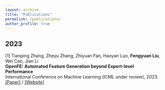 ```yaml
---
layout: archive
title: "Publications"
permalink: /publications/
author_profile: true
---
```


## 2023   

[1] Tianping Zhang, Zheyu Zhang, Zhiyuan Fan, Haoyan Luo, **Fengyuan Liu**, Wei Cao, Jian Li                 
**OpenFE: Automated Feature Generation beyond Expert-level Performance**  
International Conference on Machine Learning (ICML under review), 2023.      
[\[Paper\]](https://arxiv.org/abs/2211.12507) / [\[Website\]](https://github.com/IIIS-Li-Group/OpenFE)
